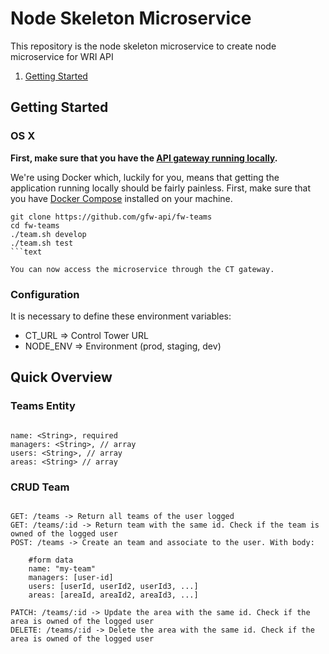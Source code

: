 # Node Skeleton Microservice


This repository is the node skeleton microservice to create node microservice for WRI API

1. [Getting Started](#getting-started)

## Getting Started

### OS X

**First, make sure that you have the [API gateway running
locally](https://github.com/control-tower/control-tower).**

We're using Docker which, luckily for you, means that getting the
application running locally should be fairly painless. First, make sure
that you have [Docker Compose](https://docs.docker.com/compose/install/)
installed on your machine.

```
git clone https://github.com/gfw-api/fw-teams
cd fw-teams
./team.sh develop
./team.sh test
```text

You can now access the microservice through the CT gateway.

```

### Configuration

It is necessary to define these environment variables:

* CT_URL => Control Tower URL
* NODE_ENV => Environment (prod, staging, dev)

## Quick Overview

### Teams Entity

```

name: <String>, required
managers: <String>, // array
users: <String>, // array
areas: <String> // array

```

### CRUD Team

```

GET: /teams -> Return all teams of the user logged
GET: /teams/:id -> Return team with the same id. Check if the team is owned of the logged user
POST: /teams -> Create an team and associate to the user. With body:

    #form data
    name: "my-team"
    managers: [user-id]
    users: [userId, userId2, userId3, ...]
    areas: [areaId, areaId2, areaId3, ...]

PATCH: /teams/:id -> Update the area with the same id. Check if the area is owned of the logged user
DELETE: /teams/:id -> Delete the area with the same id. Check if the area is owned of the logged user

```
